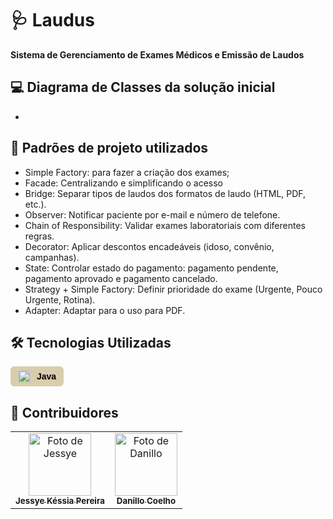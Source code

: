 # 🩺 Laudus

**Sistema de Gerenciamento de Exames Médicos e Emissão de Laudos**

## 💻 Diagrama de Classes da solução inicial

- 

## 👾 Padrões de projeto utilizados

- Simple Factory: para fazer a criação dos exames;
- Facade: Centralizando e simplificando o acesso
- Bridge: Separar tipos de laudos dos formatos de laudo (HTML, PDF, etc.).
- Observer: Notificar paciente por e-mail e número de telefone.
- Chain of Responsibility: Validar exames laboratoriais com diferentes regras.
- Decorator: Aplicar descontos encadeáveis (idoso, convênio, campanhas).
- State: 	Controlar estado do pagamento: pagamento pendente, pagamento aprovado e pagamento cancelado.
- Strategy + Simple Factory: Definir prioridade do exame (Urgente, Pouco Urgente, Rotina).
- Adapter: Adaptar para o uso para PDF.



## 🛠️ Tecnologias Utilizadas

<div style="display: inline-flex; align-items: center; background-color:rgb(216, 206, 173); color: black; padding: 6px 12px; border-radius: 6px; font-family: sans-serif; font-size: 14px; font-weight: bold;">
  <img src="https://cdn.jsdelivr.net/gh/devicons/devicon/icons/java/java-original.svg" alt="Java" style="width: 20px; height: 20px; margin-right: 10px;">
  Java
</div>

## 👥 Contribuidores
<table>
  <tr>
   <td align="center">
      <a href="https://github.com/jessyekessia" title="gitHub">
        <img src="https://avatars.githubusercontent.com/u/128109017?v=4" width="100px;" alt="Foto de Jessye"/><br>
        <sub>
          <b>Jessye Késsia Pereira</b>
        </sub>
      </a>
    </td>
    <td align="center">
      <a href="https://github.com/Nillocoelho" title="gitHub">
        <img src="https://avatars.githubusercontent.com/u/111874946?v=4" width="100px;" alt="Foto de Danillo"/><br>
        <sub>
          <b>Danillo Coelho</b>
        </sub>
      </a>
    </td>
      </a>
    </td>
  </tr>
</table>
